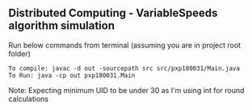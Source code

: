 ## Distributed Computing - VariableSpeeds algorithm simulation


Run below commands from terminal (assuming you are in project root folder)

```
To compile: javac -d out -sourcepath src src/pxp180031/Main.java 
To Run: java -cp out pxp180031.Main 
```

Note: Expecting minimum UID to be under 30 as I'm using int for round calculations 


